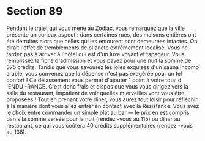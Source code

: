 # Section 89

Pendant le trajet qui vous mène au Zodiac, vous remarquez que
la ville présente un curieux aspect : dans certaines rues, des
maisons entières ont été détruites alors que celles qui les
entourent sont demeurées intactes. On dirait l'effet de
tremblements de pl anète extrêmement localisé. Vous ne tardez
pas à arriver à l'hôtel qui est d'un luxe voyant et tapageur. Vous
remplissez la fiche d'admission et vous payez pour une nuit la
somme de 375 crédits. Tandis que vous savourez les joies
exquises d'un sauna incomp arable, vous convenez que la dépense
n'est pas exagérée pour un tel confort ! Ce délassement vous
permet d'ajouter 1 point à votre total d 'ENDU -RANCE.  C'est
donc frais et dispos que vous vous dirigez vers la salle du
restaurant, impatient de voir quelles m erveilles vont vous être
proposées ! Tout en prenant votre dîner, vous aurez tout loisir
pour réfléchir à la manière dont vous allez entrer en contact avec
la Résistance. Vous avez le choix entre commander un simple
plat au bar — le prix en est compris dan s la somme versée pour la
nuit (rendez -vous au 115) ou dîner au restaurant, ce qui vous
coûtera 40 crédits supplémentaires (rendez -vous au 138).